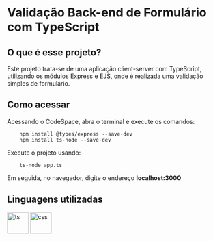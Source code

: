 <h1>Validação Back-end de Formulário com TypeScript</h1>

<h2>O que é esse projeto?</h2>
<p>
Este projeto trata-se de uma aplicação client-server com TypeScript, utilizando os módulos Express e EJS, onde é realizada uma validação simples de formulário.
</p>

<h2>Como acessar</h2>
<p>Acessando o CodeSpace, abra o terminal e execute os comandos:</p>

        npm install @types/express --save-dev
        npm install ts-node --save-dev

<p>Execute o projeto usando:</p>
        
        ts-node app.ts

<p>Em seguida, no navegador, digite o endereço <b>localhost:3000</b></p>

<h2>Linguagens utilizadas</h2>
<div style="display: inline-block">
      <img align="center" alt="ts" height="50px" src="https://cdn.jsdelivr.net/gh/devicons/devicon/icons/typescript/typescript-plain.svg" />
      <img align="center" alt="css" height="50px" src="https://cdn.jsdelivr.net/gh/devicons/devicon/icons/css3/css3-plain.svg" />
</div>